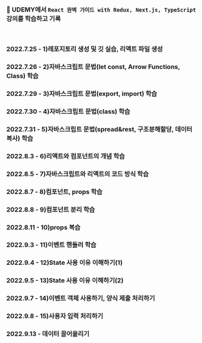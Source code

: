### 🧃 UDEMY에서 `React 완벽 가이드 with Redux, Next.js, TypeScript` 강의를 학습하고 기록

<br>

### 2022.7.25 - 1)레포지토리 생성 및 깃 실습, 리액트 파일 생성
### 2022.7.26 - 2)자바스크립트 문법(let const, Arrow Functions, Class) 학습
### 2022.7.29 - 3)자바스크립트 문법(export, import) 학습
### 2022.7.30 - 4)자바스크립트 문법(class) 학습
### 2022.7.31 - 5)자바스크립트 문법(spread&rest, 구조분해할당, 데이터 복사) 학습
### 2022.8.3 - 6)리액트와 컴포넌트의 개념 학습
### 2022.8.5 - 7)자바스크립트와 리액트의 코드 방식 학습
### 2022.8.7 - 8)컴포넌트, props 학습
### 2022.8.8 - 9)컴포넌트 분리 학습
### 2022.8.11 - 10)props 복습
### 2022.9.3 - 11)이벤트 핸들러 학습
### 2022.9.4 - 12)State 사용 이유 이해하기(1)
### 2022.9.5 - 13)State 사용 이유 이해하기(2)
### 2022.9.7 - 14)이벤트 객체 사용하기, 양식 제출 처리하기
### 2022.9.8 - 15)사용자 입력 처리하기
### 2022.9.13 - 데이터 끌어올리기

